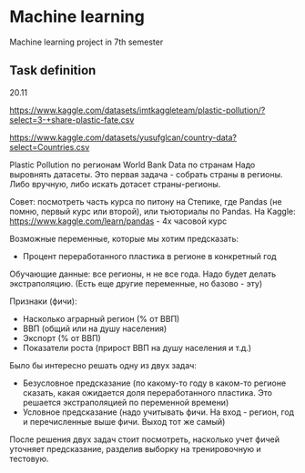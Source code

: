 # Machine learning
Machine learning project in 7th semester

## Task definition 

20.11

https://www.kaggle.com/datasets/imtkaggleteam/plastic-pollution/?select=3-+share-plastic-fate.csv

https://www.kaggle.com/datasets/yusufglcan/country-data?select=Countries.csv

Plastic Pollution по регионам
World Bank Data по странам
Надо выровнять датасеты. Это первая задача - собрать страны в регионы. Либо вручную, либо искать дотасет страны-регионы.

Совет: посмотреть часть курса по питону на Степике, где Pandas (не помню, первый курс или второй), или тьюториалы по Pandas. 
На Kaggle: https://www.kaggle.com/learn/pandas - 4х часовой курс

Возможные переменные, которые мы хотим предсказать:
- Процент переработанного пластика в регионе в конкретный год

Обучающие данные: все регионы, н не все года. Надо будет делать экстраполяцию. 
(Есть еще другие переменные, но базово - эту)

Признаки (фичи):
- Насколько аграрный регион (% от ВВП)
- ВВП (общий или на душу населения)
- Экспорт (% от ВВП)
- Показатели роста (прирост ВВП на душу населения и т.д.)

Было бы интересно решать одну из двух задач:
- Безусловное предсказание (по какому-то году в каком-то регионе сказать, какая ожидается доля переработанного пластика. Это решается экстраполяцией по переменной времени)
- Условное предсказание (надо учитывать фичи. На вход - регион, год и перечисленные выше фичи. Выход тот же самый)

После решения двух задач стоит посмотреть, насколько учет фичей уточняет предсказание, разделив выборку на тренировочную и тестовую. 
